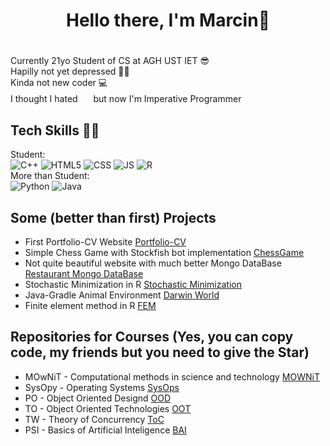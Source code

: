 <head>
  <link rel="stylesheet" type='text/css' href="https://cdn.jsdelivr.net/gh/devicons/devicon@latest/devicon.min.css" />

</head>

<body>
  
# <h1 align="center">**Hello there, I'm Marcin**:wave:<h1>  
  Currently 21yo Student of CS at AGH UST IET :sunglasses:  
  Hapilly not yet depressed 🤠🤠  
  Kinda not new coder :computer: <br>
  I thought I hated <img src="https://cdn.jsdelivr.net/gh/devicons/devicon@latest/icons/c/c-original.svg" height=17 width=17 /> but now I'm Imperative Programmer


## Tech Skills 👨‍💻
  Student: <br>
    ![C++](https://img.shields.io/badge/c++-%2300599C.svg?style=for-the-badge&logo=c%2B%2B&logoColor=white)
    ![HTML5](https://img.shields.io/badge/HTML5-E34F26?style=for-the-badge&logo=html5&logoColor=white)
    ![CSS](https://img.shields.io/badge/CSS3-1572B6?style=for-the-badge&logo=css3&logoColor=white)
    ![JS](https://img.shields.io/badge/JavaScript-323330?style=for-the-badge&logo=javascript&logoColor=F7DF1E)
    ![R](https://img.shields.io/badge/r-%23276DC3.svg?style=for-the-badge&logo=r&logoColor=white)<br>
  More than Student: <br>
    ![Python](https://img.shields.io/badge/Python-3776AB?style=for-the-badge&logo=python&logoColor=FFD43B)
    ![Java](https://img.shields.io/badge/Java-ED8B00?style=for-the-badge&logo=openjdk&logoColor=white)
  

## Some (better than first) Projects 

- First Portfolio-CV Website [Portfolio-CV](https://github.com/MarcinSerafin03/Portfolio-CV)
- Simple Chess Game with Stockfish bot implementation [ChessGame](https://github.com/MarcinSerafin03/ChessGame)
- Not quite beautiful website with much better Mongo DataBase [Restaurant Mongo DataBase](https://github.com/MarcinSerafin03/Restaurant_Mongo_DataBase)
- Stochastic Minimization in R [Stochastic Minimization](https://github.com/MarcinSerafin03/Stochastic_Minimization)
- Java-Gradle Animal Environment [Darwin World](https://github.com/MarcinSerafin03/Java_Gradle_Environment-Darwin_World)
- Finite element method in R [FEM](https://github.com/MarcinSerafin03/FEM_Differential_calculus-R)

## Repositories for Courses (Yes, you can copy code, my friends but you need to give the Star)

- MOwNiT - Computational methods in science and technology [MOWNiT](https://github.com/MarcinSerafin03/MOwNiT)
- SysOpy - Operating Systems [SysOps](https://github.com/MarcinSerafin03/SysOps)
- PO - Object Oriented Designd [OOD](https://github.com/MarcinSerafin03/Object_Oriented_Design)
- TO - Object Oriented Technologies [OOT](https://github.com/MarcinSerafin03/OOT)
- TW - Theory of Concurrency [ToC](https://github.com/MarcinSerafin03/ToC)
- PSI - Basics of Artificial Inteligence [BAI](https://github.com/MarcinSerafin03/BAI)

</body>
